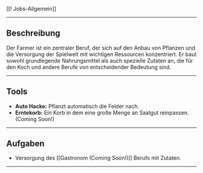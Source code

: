 [[‎‎‎‎‎‎! Jobs-Allgemein‎‎]]

---

## **Beschreibung**

Der Farmer ist ein zentraler Beruf, der sich auf den Anbau von Pflanzen und die Versorgung der Spielwelt mit wichtigen Ressourcen konzentriert. Er baut sowohl grundlegende Nahrungsmittel als auch spezielle Zutaten an, die für den Koch und andere Berufe von entscheidender Bedeutung sind.

---

## **Tools**

- **Auto Hacke:** Pflanzt automatisch die Felder nach.
- **Erntekorb:** Ein Korb in dem eine große Menge an Saatgut reinpassen. (Coming Soon!)


---

## **Aufgaben**

- Versorgung des [[Gastronom (Coming Soon!)]] Berufs mit Zutaten.

---
